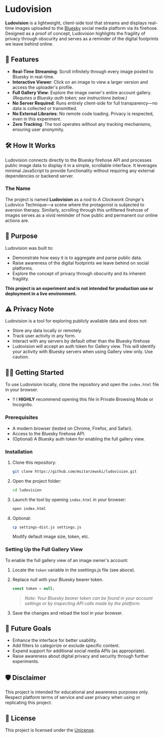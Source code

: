 
# Ludovision

**Ludovision** is a lightweight, client-side tool that streams and displays real-time images uploaded to the [Bluesky](https://bsky.app) social media platform via its firehose. Designed as a proof of concept, Ludovision highlights the fragility of privacy through obscurity and serves as a reminder of the digital footprints we leave behind online.

## 🚀 Features

- **Real-Time Streaming**: Scroll infinitely through every image posted to Bluesky in real-time.
- **Interactive Viewer**: Click on an image to view a larger version and access the uploader's profile.
- **Full Gallery View**: Explore the image owner's entire account gallery. *(Requires a Bluesky auth token; see instructions below.)*
- **No Server Required**: Runs entirely client-side for full transparency—no data is collected or transmitted.
- **No External Libraries**: No remote code loading. Privacy is respected, even in this experiment.
- **Zero Tracking**: The tool operates without any tracking mechanisms, ensuring user anonymity.

## 🛠️ How It Works

Ludovision connects directly to the Bluesky firehose API and processes public image data to display it in a simple, scrollable interface. It leverages minimal JavaScript to provide functionality without requiring any external dependencies or backend server.

### The Name
The project is named **Ludovision** as a nod to *A Clockwork Orange*'s Ludovico Technique—a scene where the protagonist is subjected to aversion therapy. Similarly, scrolling through this unfiltered firehose of images serves as a vivid reminder of how public and permanent our online actions are.

## 🌟 Purpose

Ludovision was built to:
- Demonstrate how easy it is to aggregate and parse public data.
- Raise awareness of the digital footprints we leave behind on social platforms.
- Explore the concept of privacy through obscurity and its inherent fragility.

**This project is an experiment and is not intended for production use or deployment in a live environment.**

## ⚠️ Privacy Note

Ludovision is a tool for exploring publicly available data and does not:
- Store any data locally or remotely.
- Track user activity in any form.
- Interact with any servers by default other than the Bluesky firehose
- Ludovision will accept an auth token for Gallery view. This will identify your activity with Bluesky servers when using Gallery view only. Use caution.

## 🧑‍💻 Getting Started

To use Ludovision locally, clone the repository and open the `index.html` file in your browser.
- ‼️ I **HIGHLY** recommend opening this file in Private Browsing Mode or Incognito.

### Prerequisites
- A modern browser (tested on Chrome, Firefox, and Safari).
- Access to the Bluesky firehose API.
- (Optional) A Bluesky auth token for enabling the full gallery view.

### Installation

1. Clone this repository:
   ```bash
   git clone https://github.com/msitarzewski/ludovision.git
   ```
2. Open the project folder:
   ```bash
   cd ludovision
   ```
3. Launch the tool by opening `index.html` in your browser:
   ```bash
   open index.html
   ```
4. Optional:
   ```bash
   cp settings-dist.js settings.js
   ```
   Modify default image size, token, etc.

### Setting Up the Full Gallery View

To enable the full gallery view of an image owner's account:
1. Locate the `token` variable in the ssettings.js file (see aboce).
2. Replace null with your Bluesky bearer token.
   ```javascript
   const token = null;
   ```
   > *Note: Your Bluesky bearer token can be found in your account settings or by inspecting API calls made by the platform.*

3. Save the changes and reload the tool in your browser.

## 🎯 Future Goals

- Enhance the interface for better usability.
- Add filters to categorize or exclude specific content.
- Expand support for additional social media APIs (as appropriate).
- Raise awareness about digital privacy and security through further experiments.

## 🛡️ Disclaimer

This project is intended for educational and awareness purposes only. Respect platform terms of service and user privacy when using or replicating this project. 

## 📝 License

This project is licensed under the [Unicense](LICENSE).
